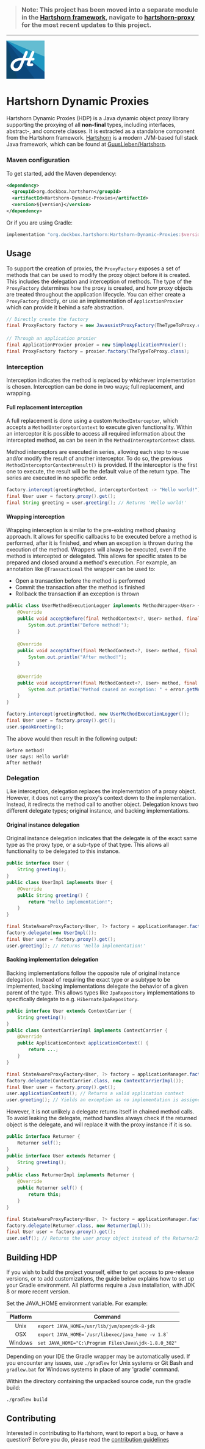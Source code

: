 > ### **Note**: This project has been moved into a separate module in the [Hartshorn framework](https://github.com/Dockbox-OSS/Hartshorn), navigate to [hartshorn-proxy](https://github.com/Dockbox-OSS/Hartshorn/tree/develop/hartshorn-proxy) for the most recent updates to this project.

---

<img alt="Hartshorn" src="https://github.com/Dockbox-OSS/Hartshorn/blob/develop/hartshorn-assembly/images/hartshorn-icon.png" height="100" /> 

# Hartshorn Dynamic Proxies
Hartshorn Dynamic Proxies (HDP) is a Java dynamic object proxy library supporting the proxying of all **non-final** types, including interfaces, abstract-, and concrete classes. It is extracted as a standalone component from the Hartshorn framework. [Hartshorn](https://hartshorn.dockbox.org/) is a modern JVM-based full stack Java framework, which can be found at [GuusLieben/Hartshorn](https://github.com/GuusLieben/Hartshorn). 

### Maven configuration 
To get started, add the Maven dependency:
```xml
<dependency>
  <groupId>org.dockbox.hartshorn</groupId>
  <artifactId>Hartshorn-Dynamic-Proxies</artifactId>
  <version>${version}</version>
</dependency>
```
Or if you are using Gradle:
```groovy
implementation "org.dockbox.hartshorn:Hartshorn-Dynamic-Proxies:$version"
```
  
## Usage
To support the creation of proxies, the `ProxyFactory` exposes a set of methods that
can be used to modify the proxy object before it is created. This includes the delegation and
interception of methods. The type of the `ProxyFactory` determines how the proxy is created, and 
how proxy objects are treated throughout the application lifecycle. You can either create a
`ProxyFactory` directly, or use an implementation of `ApplicationProxier` which can provide it
behind a safe abstraction.

```java
// Directly create the factory
final ProxyFactory factory = new JavassistProxyFactory(TheTypeToProxy.class);

// Through an application proxier
final ApplicationProxier proxier = new SimpleApplicationProxier();
final ProxyFactory factory = proxier.factory(TheTypeToProxy.class);
```

### Interception  
Interception indicates the method is replaced by whichever implementation is chosen. Interception
can be done in two ways; full replacement, and wrapping.

#### Full replacement interception  
A full replacement is done using a custom
`MethodInterceptor`, which accepts a `MethodInterceptorContext` to execute given functionality.
Within an interceptor it is possible to access all required information about the intercepted method,
as can be seen in the `MethodInterceptorContext` class.

Method interceptors are executed in series, allowing each step to re-use and/or modify the result of
another interceptor. To do so, the previous `MethodInterceptorContext#result()` is provided. If
the interceptor is the first one to execute, the result will be the default value of the return type.
The series are executed in no specific order.

```java
factory.intercept(greetingMethod, interceptorContext -> "Hello world!");
final User user = factory.proxy().get();
final String greeting = user.greeting(); // Returns 'Hello world!'
```

#### Wrapping interception  
Wrapping interception is similar to the pre-existing method phasing
approach. It allows for specific callbacks to be executed before a method is performed, after it is finished,
and when an exception is thrown during the execution of the method. Wrappers will always be executed, even
if the method is intercepted or delegated. This allows for specific states to be prepared and closed around
a method's execution. For example, an annotation like `@Transactional` the wrapper can be used to:
<ul>
    <li>Open a transaction before the method is performed</li>
    <li>Commit the transaction after the method is finished</li>
    <li>Rollback the transaction if an exception is thrown</li>
</ul>

```java
public class UserMethodExecutionLogger implements MethodWrapper<User> {
    @Override
    public void acceptBefore(final MethodContext<?, User> method, final User instance, final Object[] args) {
        System.out.println("Before method!");
    }

    @Override
    public void acceptAfter(final MethodContext<?, User> method, final User instance, final Object[] args) {
        System.out.println("After method!");
    }

    @Override
    public void acceptError(final MethodContext<?, User> method, final User instance, final Object[] args, final Throwable error) {
        System.out.println("Method caused an exception: " + error.getMessage());
    }
}
```
```java
factory.intercept(greetingMethod, new UserMethodExecutionLogger());
final User user = factory.proxy().get();
user.speakGreeting();
```

The above would then result in the following output:  

```
Before method!
User says: Hello world!
After method!
```

### Delegation  
Like interception, delegation replaces the implementation of a proxy object. However, it does not carry the proxy's
context down to the implementation. Instead, it redirects the method call to another object. Delegation knows two different
delegate types; original instance, and backing implementations.

#### Original instance delegation  
Original instance delegation indicates that the delegate is of the exact same type as the proxy type, or a sub-type of that
type. This allows all functionality to be delegated to this instance.

```java
public interface User {
    String greeting();
}
public class UserImpl implements User {
    @Override
    public String greeting() {
        return "Hello implementation!";
    }
}
```
```java
final StateAwareProxyFactory<User, ?> factory = applicationManager.factory(User.class);
factory.delegate(new UserImpl());
final User user = factory.proxy().get();
user.greeting(); // Returns 'Hello implementation!'
```

#### Backing implementation delegation  
Backing implementations follow the opposite rule of original instance delegation. Instead of requiring the exact type or a subtype to
be implemented, backing implementations delegate the behavior of a given parent of the type. This allows types like `JpaRepository`
implementations to specifically delegate to e.g. `HibernateJpaRepository`.

```java
public interface User extends ContextCarrier {
    String greeting();
}
public class ContextCarrierImpl implements ContextCarrier {
    @Override
    public ApplicationContext applicationContext() {
        return ...;
    }
}
```
```java
final StateAwareProxyFactory<User, ?> factory = applicationManager.factory(User.class);
factory.delegate(ContextCarrier.class, new ContextCarrierImpl());
final User user = factory.proxy().get();
user.applicationContext(); // Returns a valid application context
user.greeting(); // Yields an exception as no implementation is assigned and the method is abstract
```

However, it is not unlikely a delegate returns itself in chained method calls. To avoid leaking the delegate, method handles always check if
the returned object is the delegate, and will replace it with the proxy instance if it is so.

```java
public interface Returner {
    Returner self();
}
public interface User extends Returner {
    String greeting();
}
public class ReturnerImpl implements Returner {
    @Override
    public Returner self() {
        return this;
    }
}
```
```java
final StateAwareProxyFactory<User, ?> factory = applicationManager.factory(User.class);
factory.delegate(Returner.class, new ReturnerImpl());
final User user = factory.proxy().get();
user.self(); // Returns the user proxy object instead of the ReturnerImpl instance
```

## Building HDP
If you wish to build the project yourself, either to get access to pre-release versions, or to add customizations, the guide below explains how to set up your Gradle environment.  All platforms require a Java installation, with JDK 8 or more recent version.

Set the JAVA\_HOME environment variable. For example:

| Platform | Command |
| :---: | --- |
|  Unix    | ``export JAVA_HOME=/usr/lib/jvm/openjdk-8-jdk``            |
|  OSX     | ``export JAVA_HOME=`/usr/libexec/java_home -v 1.8` ``  |
|  Windows | ``set JAVA_HOME="C:\Program Files\Java\jdk-1.8.0_302"`` |
 
Depending on your IDE the Gradle wrapper may be automatically used. If you encounter any issues, use `./gradlew` for Unix systems or Git Bash and `gradlew.bat` for Windows systems in place of any 'gradle' command.  

Within the directory containing the unpacked source code, run the gradle build:
```bash
./gradlew build
```

## Contributing
Interested in contributing to Hartshorn, want to report a bug, or have a question? Before you do, please read the [contribution guidelines](https://hartshorn.dockbox.org/contributing/)
